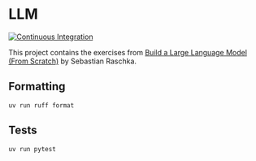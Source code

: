 # LLM

[![Continuous Integration](https://github.com/l0s/llm/actions/workflows/ci.yml/badge.svg)](https://github.com/l0s/llm/actions/workflows/ci.yml)

This project contains the exercises from [Build a Large Language Model (From Scratch)](https://github.com/rasbt/LLMs-from-scratch) by Sebastian Raschka.

## Formatting

```
uv run ruff format
```

## Tests

```
uv run pytest
```
